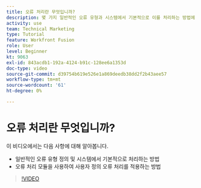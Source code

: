 ```yaml
---
title: 오류 처리란 무엇입니까?
description: 몇 가지 일반적인 오류 유형과 시스템에서 기본적으로 이를 처리하는 방법에 대해 알아본 다음 [!DNL Adobe Workfront Fusion].
activity: use
team: Technical Marketing
type: Tutorial
feature: Workfront Fusion
role: User
level: Beginner
kt: 9063
exl-id: 843acdb1-192a-4124-b91c-128ee6a1353d
doc-type: video
source-git-commit: d39754b619e526e1a869deedb38dd2f2b43aee57
workflow-type: tm+mt
source-wordcount: '61'
ht-degree: 0%

---
```


# 오류 처리란 무엇입니까?

이 비디오에서는 다음 사항에 대해 알아봅니다.

* 일반적인 오류 유형 정의 및 시스템에서 기본적으로 처리하는 방법
* 오류 처리 모듈을 사용하여 사용자 정의 오류 처리를 적용하는 방법

>[!VIDEO](https://video.tv.adobe.com/v/335304/?quality=12)
